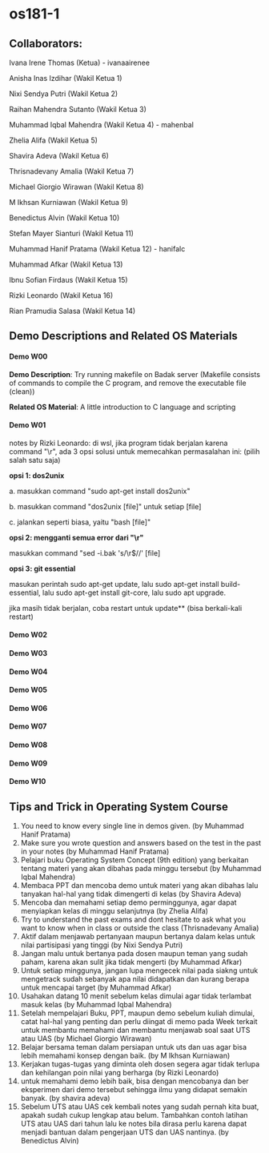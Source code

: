 # os181-1

## Collaborators:
Ivana Irene Thomas (Ketua) - ivanaairenee

Anisha Inas Izdihar (Wakil Ketua 1)

Nixi Sendya Putri (Wakil Ketua 2)

Raihan Mahendra Sutanto (Wakil Ketua 3)

Muhammad Iqbal Mahendra (Wakil Ketua 4) - mahenbal

Zhelia Alifa (Wakil Ketua 5)

Shavira Adeva (Wakil Ketua 6)

Thrisnadevany Amalia (Wakil Ketua 7)

Michael Giorgio Wirawan (Wakil Ketua 8)

M Ikhsan Kurniawan (Wakil Ketua 9)

Benedictus Alvin (Wakil Ketua 10)

Stefan Mayer Sianturi (Wakil Ketua 11)

Muhammad Hanif Pratama (Wakil Ketua 12) - hanifalc

Muhammad Afkar (Wakil Ketua 13)

Ibnu Sofian Firdaus (Wakil Ketua 15)

Rizki Leonardo (Wakil Ketua 16)

Rian Pramudia Salasa (Wakil Ketua 14)

## Demo Descriptions and Related OS Materials

#### Demo W00
**Demo Description**: Try running makefile on Badak server
(Makefile consists of commands to compile the C program, and remove the executable file (clean))

**Related OS Material**: A little introduction to C language and scripting

#### Demo W01
notes by Rizki Leonardo: di wsl, jika program tidak berjalan karena command "\r", ada 3 opsi solusi untuk memecahkan permasalahan ini: (pilih salah satu saja)

**opsi 1: dos2unix**

a. masukkan command "sudo apt-get install dos2unix"

b. masukkan command "dos2unix [file]" untuk setiap [file]

c. jalankan seperti biasa, yaitu "bash [file]"

**opsi 2: mengganti semua error dari "\r"**

masukkan command "sed -i.bak 's/\r$//' [file]

**opsi 3: git essential**

masukan perintah sudo apt-get update, lalu sudo apt-get install build-essential, lalu sudo apt-get install git-core, lalu sudo apt upgrade.

jika masih tidak berjalan, coba restart untuk update** (bisa berkali-kali restart)
#### Demo W02
#### Demo W03
#### Demo W04
#### Demo W05
#### Demo W06
#### Demo W07
#### Demo W08
#### Demo W09
#### Demo W10

## Tips and Trick in Operating System Course
1. You need to know every single line in demos given. (by Muhammad Hanif Pratama)
2. Make sure you wrote question and answers based on the test in the past in your notes (by Muhammad Hanif Pratama)
3. Pelajari buku Operating System Concept (9th edition) yang berkaitan tentang materi yang akan dibahas pada minggu tersebut (by Muhammad Iqbal Mahendra)   
4. Membaca PPT dan mencoba demo untuk materi yang akan dibahas lalu tanyakan hal-hal yang tidak dimengerti di kelas (by Shavira Adeva)
5. Mencoba dan memahami setiap demo perminggunya, agar dapat menyiapkan kelas di minggu selanjutnya (by Zhelia Alifa)
6. Try to understand the past exams and dont hesitate to ask what you want to know when in class or outside the class (Thrisnadevany Amalia)
7. Aktif dalam menjawab pertanyaan maupun bertanya dalam kelas untuk nilai partisipasi yang tinggi (by Nixi Sendya Putri)
8. Jangan malu untuk bertanya pada dosen maupun teman yang sudah paham, karena akan sulit jika tidak mengerti (by Muhammad Afkar)
9. Untuk setiap minggunya, jangan lupa mengecek nilai pada siakng untuk mengetrack sudah sebanyak apa nilai didapatkan dan kurang berapa untuk mencapai target (by Muhammad Afkar)
10. Usahakan datang 10 menit sebelum kelas dimulai agar tidak terlambat masuk kelas (by Muhammad Iqbal Mahendra)
11. Setelah mempelajari Buku, PPT, maupun demo sebelum kuliah dimulai, catat hal-hal yang penting dan perlu diingat di memo pada Week terkait untuk membantu memahami dan membantu menjawab soal saat UTS atau UAS (by Michael Giorgio Wirawan)
12. Belajar bersama teman dalam persiapan untuk uts dan uas agar bisa lebih memahami konsep dengan baik. (by M Ikhsan Kurniawan)
13. Kerjakan tugas-tugas yang diminta oleh dosen segera agar tidak terlupa dan kehilangan poin nilai yang berharga (by Rizki Leonardo)
14. untuk memahami demo lebih baik, bisa dengan mencobanya dan ber eksperimen dari demo tersebut sehingga ilmu yang didapat semakin banyak. (by shavira adeva)
15. Sebelum UTS atau UAS cek kembali notes yang sudah pernah kita buat, apakah sudah cukup lengkap atau belum. Tambahkan contoh latihan UTS atau UAS dari tahun lalu ke notes bila dirasa perlu karena dapat menjadi bantuan dalam pengerjaan UTS dan UAS nantinya. (by Benedictus Alvin)

